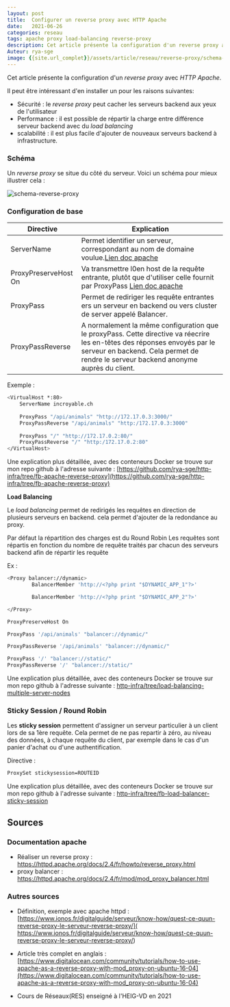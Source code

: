 ```yaml
---
layout: post
title:  Configurer un reverse proxy avec HTTP Apache
date:   2021-06-26 
categories: reseau
tags: apache proxy load-balancing reverse-proxy
description: Cet article présente la configuration d'un reverse proxy avec HTTP Apache, avec notammment le load balancing et les sticky sessions.
Auteur: rya-sge
image: {{site.url_complet}}/assets/article/reseau/reverse-proxy/schema-reverse-proxy.png
---
```




Cet article présente la configuration d'un *reverse proxy* avec *HTTP Apache*.

Il peut être intéressant d'en installer un pour les raisons suivantes:

- Sécurité : le *reverse proxy* peut cacher les serveurs backend aux yeux de l'utilisateur
- Performance : il est possible de répartir la charge entre différence serveur backend avec du *load balancing*
- scalabilité : il est plus facile d'ajouter de nouveaux serveurs backend à infrastructure.



### Schéma

Un *reverse proxy* se situe du côté du serveur. Voici un schéma pour mieux illustrer cela :

![schema-reverse-proxy]({{site.url_complet}}/assets/article/reseau/reverse-proxy/schema-reverse-proxy.png)

### Configuration de base

| Directive            | Explication                                                  |
| -------------------- | ------------------------------------------------------------ |
| ServerName           | Permet identifier un serveur, correspondant au nom de domaine voulue.[Lien doc apache](https://httpd.apache.org/docs/2.4/fr/mod/core.html#servername) |
| ProxyPreserveHost On | Va transmettre l0en host de la requête entrante, plutôt que d'utiliser celle fournit par ProxyPass [Lien doc apache](https://httpd.apache.org/docs/2.4/mod/mod_proxy.html#proxypreservehost) |
| ProxyPass            | Permet de rediriger les requête entrantes ers un serveur en backend ou vers cluster de server appelé Balancer. |
| ProxyPassReverse     | A normalement la même configuration que le proxyPass. Cette directive va réecrire les en-têtes des réponses envoyés par le serveur en backend. Cela permet de rendre le serveur backend anonyme auprès du client. |

Exemple :

```bash
<VirtualHost *:80>
	ServerName incroyable.ch
	
	ProxyPass "/api/animals" "http://172.17.0.3:3000/"
	ProxyPassReverse "/api/animals" "http:/172.17.0.3:3000"
	
	ProxyPass "/" "http://172.17.0.2:80/"
	ProxyPassReverse "/" "http:/172.17.0.2:80"
</VirtualHost>
```

Une explication plus détaillée, avec  des conteneurs Docker se trouve sur mon repo github à l'adresse suivante : [https://github.com/rya-sge/http-infra/tree/fb-apache-reverse-proxy](https://github.com/rya-sge/http-infra/tree/fb-apache-reverse-proxy)

**Load Balancing**

Le *load balancing* permet de redirigés les requêtes en direction de plusieurs serveurs en backend. cela permet d'ajouter de la redondance au proxy.

Par défaut la répartition des charges est du Round Robin Les requêtes sont répartis en fonction du nombre de requête traités par chacun des serveurs backend afin de répartir les requête

Ex :

```bash
<Proxy balancer://dynamic>
		BalancerMember 'http://<?php print "$DYNAMIC_APP_1"?>' 

		BalancerMember 'http://<?php print "$DYNAMIC_APP_2"?>' 			

</Proxy>

ProxyPreserveHost On

ProxyPass '/api/animals' "balancer://dynamic/"

ProxyPassReverse '/api/animals' "balancer://dynamic/"

ProxyPass '/' "balancer://static/"
ProxyPassReverse '/' "balancer://static/"
```

Une explication plus détaillée, avec  des conteneurs Docker se trouve sur mon repo github à l'adresse suivante : [http-infra/tree/load-balancing-multiple-server-nodes](https://github.com/rya-sge/http-infra/tree/load-balancing-multiple-server-nodes)

### Sticky Session / Round Robin

Les **sticky session** permettent d'assigner un serveur particulier à un client lors de sa 1ère requête. Cela permet de ne pas repartir à  zéro, au niveau des données, à chaque requête du client, par exemple dans le cas d'un panier d'achat ou d'une authentification.

Directive  :

```bash
ProxySet stickysession=ROUTEID
```

Une explication plus détaillée, avec  des conteneurs Docker se trouve sur mon repo github à l'adresse suivante : [http-infra/tree/fb-load-balancer-sticky-session](https://github.com/rya-sge/http-infra/tree/fb-load-balancer-sticky-session)



## Sources 

### Documentation apache 

- Réaliser un reverse proxy : https://httpd.apache.org/docs/2.4/fr/howto/reverse_proxy.html
- proxy balancer : https://httpd.apache.org/docs/2.4/fr/mod/mod_proxy_balancer.html


### Autres sources

- Définition, exemple avec apache httpd : [https://www.ionos.fr/digitalguide/serveur/know-how/quest-ce-quun-reverse-proxy-le-serveur-reverse-proxy/]( https://www.ionos.fr/digitalguide/serveur/know-how/quest-ce-quun-reverse-proxy-le-serveur-reverse-proxy/)


- Article très complet en anglais : [https://www.digitalocean.com/community/tutorials/how-to-use-apache-as-a-reverse-proxy-with-mod_proxy-on-ubuntu-16-04](https://www.digitalocean.com/community/tutorials/how-to-use-apache-as-a-reverse-proxy-with-mod_proxy-on-ubuntu-16-04)


- Cours de Réseaux(RES) enseigné à l'HEIG-VD en 2021

